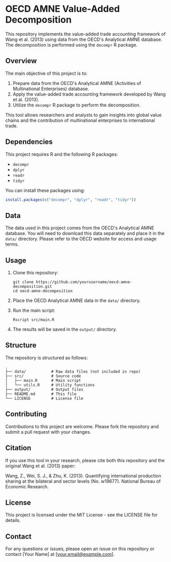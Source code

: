 # OECD AMNE Value-Added Decomposition

This repository implements the value-added trade accounting framework of Wang et al. (2013) using data from the OECD's Analytical AMNE database. The decomposition is performed using the `decompr` R package.

## Overview

The main objective of this project is to:

1. Prepare data from the OECD's Analytical AMNE (Activities of Multinational Enterprises) database.
2. Apply the value-added trade accounting framework developed by Wang et al. (2013).
3. Utilize the `decompr` R package to perform the decomposition.

This tool allows researchers and analysts to gain insights into global value chains and the contribution of multinational enterprises to international trade.

## Dependencies

This project requires R and the following R packages:

- `decompr`
- `dplyr`
- `readr`
- `tidyr`

You can install these packages using:

```R
install.packages(c("decompr", "dplyr", "readr", "tidyr"))
```

## Data

The data used in this project comes from the OECD's Analytical AMNE database. You will need to download this data separately and place it in the `data/` directory. Please refer to the OECD website for access and usage terms.

## Usage

1. Clone this repository:
   ```
   git clone https://github.com/yourusername/oecd-amne-decomposition.git
   cd oecd-amne-decomposition
   ```

2. Place the OECD Analytical AMNE data in the `data/` directory.

3. Run the main script:
   ```
   Rscript src/main.R
   ```

4. The results will be saved in the `output/` directory.

## Structure

The repository is structured as follows:

```
.
├── data/           # Raw data files (not included in repo)
├── src/            # Source code
│   ├── main.R      # Main script
│   └── utils.R     # Utility functions
├── output/         # Output files
├── README.md       # This file
└── LICENSE         # License file
```

## Contributing

Contributions to this project are welcome. Please fork the repository and submit a pull request with your changes.

## Citation

If you use this tool in your research, please cite both this repository and the original Wang et al. (2013) paper:

Wang, Z., Wei, S. J., & Zhu, K. (2013). Quantifying international production sharing at the bilateral and sector levels (No. w19677). National Bureau of Economic Research.

## License

This project is licensed under the MIT License - see the LICENSE file for details.

## Contact

For any questions or issues, please open an issue on this repository or contact [Your Name] at [your.email@example.com].
